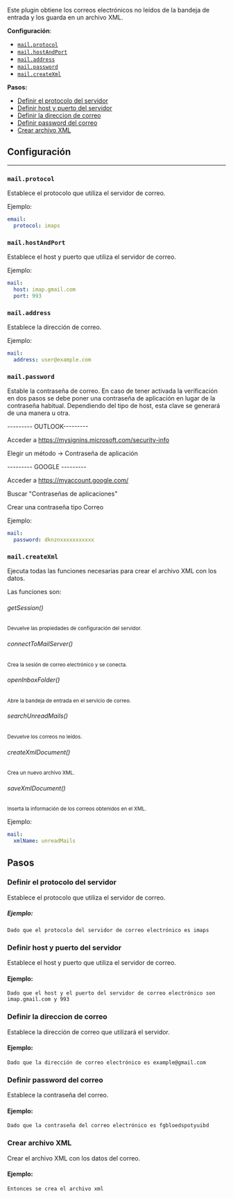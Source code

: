 Este plugin obtiene los correos electrónicos no leídos de la bandeja de entrada y los guarda en un archivo XML.

**Configuración**:
- [`mail.protocol`](#mailprotocol)
- [`mail.hostAndPort`](#mailhostandport)
- [`mail.address`](#mailaddress)
- [`mail.password`](#mailpassword)
- [`mail.createXml`](#mailcreatexml)

**Pasos:**
- [Definir el protocolo del servidor](#definir-el-protocolo-del-servidor)
- [Definir host y puerto del servidor](#definir-host-y-puerto-del-servidor)
- [Definir la direccion de correo](#definir-la-direccion-de-correo)
- [Definir password del correo](#definir-password-del-correo)
- [Crear archivo XML](#crear-archivo-xml)

## Configuración

---
###  `mail.protocol`
Establece el protocolo que utiliza el servidor de correo.

Ejemplo:
```yaml
email:
  protocol: imaps
```

### `mail.hostAndPort`
Establece el host y puerto que utiliza el servidor de correo.

Ejemplo:
```yaml
mail:
  host: imap.gmail.com
  port: 993
```

### `mail.address`
Establece la dirección de correo.

Ejemplo:
```yaml
mail:
  address: user@example.com
```

### `mail.password`
Estable la contraseña de correo. En caso de tener activada la verificación en dos pasos se debe poner una contraseña de aplicación en lugar de la contraseña habitual. Dependiendo del tipo de host, esta clave se generará de una manera u otra.

--------- OUTLOOK---------

Acceder a https://mysignins.microsoft.com/security-info

Elegir un método → Contraseña de aplicación


--------- GOOGLE ---------

Acceder a https://myaccount.google.com/

Buscar "Contraseñas de aplicaciones"

Crear una contraseña tipo Correo


Ejemplo:
```yaml
mail:
  password: dknznxxxxxxxxxxx
```

### `mail.createXml`
Ejecuta todas las funciones necesarias para crear el archivo XML con los datos.

Las funciones son:
###### getSession()
<small>Devuelve las propiedades de configuración del servidor.</small>
###### connectToMailServer()
<small>Crea la sesión de correo electrónico y se conecta.</small>
###### openInboxFolder()
<small>Abre la bandeja de entrada en el servicio de correo.</small>
###### searchUnreadMails()
<small>Devuelve los correos no leídos.</small>
###### createXmlDocument()
<small>Crea un nuevo archivo XML.</small>
###### saveXmlDocument()
<small>Inserta la información de los correos obtenidos en el XML.</small>

Ejemplo:
```yaml
mail:
  xmlName: unreadMails
```
## Pasos
### Definir el protocolo del servidor
Establece el protocolo que utiliza el servidor de correo.

##### Ejemplo:
```gherkin
Dado que el protocolo del servidor de correo electrónico es imaps
```
### Definir host y puerto del servidor
Establece el host y puerto que utiliza el servidor de correo.
#### Ejemplo:
```gherkin
Dado que el host y el puerto del servidor de correo electrónico son imap.gmail.com y 993
```
### Definir la direccion de correo
Establece la dirección de correo que utilizará el servidor.
#### Ejemplo:
```gherkin
Dado que la dirección de correo electrónico es example@gmail.com
```
### Definir password del correo
Establece la contraseña del correo.
#### Ejemplo:
```gherkin
Dado que la contraseña del correo electrónico es fgbloedspotyuibd
```
### Crear archivo XML
Crear el archivo XML con los datos del correo.
#### Ejemplo:
```gherkin
Entonces se crea el archivo xml
```
